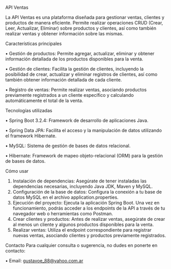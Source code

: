 API Ventas

La API Ventas es una plataforma diseñada para gestionar ventas, clientes y productos de manera eficiente. Permite realizar operaciones CRUD (Crear, Leer, Actualizar, Eliminar) sobre productos y clientes, así como también realizar ventas y obtener información sobre las mismas.

Características principales

•	Gestión de productos: Permite agregar, actualizar, eliminar y obtener información detallada de los productos disponibles para la venta.

•	Gestión de clientes: Facilita la gestión de clientes, incluyendo la posibilidad de crear, actualizar y eliminar registros de clientes, así como también obtener información detallada de cada cliente.

•	Registro de ventas: Permite realizar ventas, asociando productos previamente registrados a un cliente específico y calculando automáticamente el total de la venta.

Tecnologías utilizadas

•	Spring Boot 3.2.4: Framework de desarrollo de aplicaciones Java.

•	Spring Data JPA: Facilita el acceso y la manipulación de datos utilizando el framework Hibernate.

•	MySQL: Sistema de gestión de bases de datos relacional.

•	Hibernate: Framework de mapeo objeto-relacional (ORM) para la gestión de bases de datos.

Cómo usar
1.	Instalación de dependencias: Asegúrate de tener instaladas las dependencias necesarias, incluyendo Java JDK, Maven y MySQL.
2.	Configuración de la base de datos: Configura la conexión a tu base de datos MySQL en el archivo application.properties.
3.	Ejecución del proyecto: Ejecuta la aplicación Spring Boot. Una vez en funcionamiento, podrás acceder a los endpoints de la API a través de tu navegador web o herramientas como Postman.
4.	Crear clientes y productos: Antes de realizar ventas, asegúrate de crear al menos un cliente y algunos productos disponibles para la venta.
5.	Realizar ventas: Utiliza el endpoint correspondiente para registrar nuevas ventas, asociando clientes y productos previamente registrados.

Contacto
Para cualquier consulta o sugerencia, no dudes en ponerte en contacto:

•	Email: gustavoe_88@yahoo.com.ar
